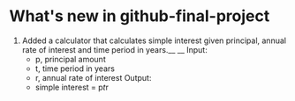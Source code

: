 # What's new in github-final-project

1) Added a calculator that calculates simple interest given principal, annual rate of interest and time period in years.__
__
Input:
   - p, principal amount
   - t, time period in years
   - r, annual rate of interest
Output:
   - simple interest = p*t*r

